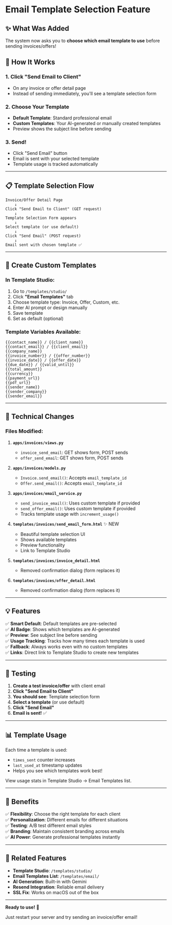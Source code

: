# Email Template Selection Feature

## ✨ What Was Added

The system now asks you to **choose which email template to use** before sending invoices/offers!

## 🎯 How It Works

### 1. **Click "Send Email to Client"**
   - On any invoice or offer detail page
   - Instead of sending immediately, you'll see a template selection form

### 2. **Choose Your Template**
   - **Default Template**: Standard professional email
   - **Custom Templates**: Your AI-generated or manually created templates
   - Preview shows the subject line before sending

### 3. **Send!**
   - Click "Send Email" button
   - Email is sent with your selected template
   - Template usage is tracked automatically

---

## 📋 Template Selection Flow

```
Invoice/Offer Detail Page
    ↓
Click "Send Email to Client" (GET request)
    ↓
Template Selection Form appears
    ↓
Select template (or use default)
    ↓
Click "Send Email" (POST request)
    ↓
Email sent with chosen template ✅
```

---

## 🎨 Create Custom Templates

### In Template Studio:

1. Go to `/templates/studio/`
2. Click **"Email Templates"** tab
3. Choose template type: Invoice, Offer, Custom, etc.
4. Enter AI prompt or design manually
5. Save template
6. Set as default (optional)

### Template Variables Available:

```django
{{contact_name}} / {{client_name}}
{{contact_email}} / {{client_email}}
{{company_name}}
{{invoice_number}} / {{offer_number}}
{{invoice_date}} / {{offer_date}}
{{due_date}} / {{valid_until}}
{{total_amount}}
{{currency}}
{{payment_url}}
{{pdf_url}}
{{sender_name}}
{{sender_company}}
{{sender_email}}
```

---

## 🔧 Technical Changes

### Files Modified:

1. **`apps/invoices/views.py`**
   - `invoice_send_email`: GET shows form, POST sends
   - `offer_send_email`: GET shows form, POST sends

2. **`apps/invoices/models.py`**
   - `Invoice.send_email()`: Accepts `email_template_id`
   - `Offer.send_email()`: Accepts `email_template_id`

3. **`apps/invoices/email_service.py`**
   - `send_invoice_email()`: Uses custom template if provided
   - `send_offer_email()`: Uses custom template if provided
   - Tracks template usage with `increment_usage()`

4. **`templates/invoices/send_email_form.html`** ✨ NEW
   - Beautiful template selection UI
   - Shows available templates
   - Preview functionality
   - Link to Template Studio

5. **`templates/invoices/invoice_detail.html`**
   - Removed confirmation dialog (form replaces it)

6. **`templates/invoices/offer_detail.html`**
   - Removed confirmation dialog (form replaces it)

---

## 💡 Features

✅ **Smart Default**: Default templates are pre-selected  
✅ **AI Badge**: Shows which templates are AI-generated  
✅ **Preview**: See subject line before sending  
✅ **Usage Tracking**: Tracks how many times each template is used  
✅ **Fallback**: Always works even with no custom templates  
✅ **Links**: Direct link to Template Studio to create new templates

---

## 🚀 Testing

1. **Create a test invoice/offer** with client email
2. **Click "Send Email to Client"**
3. **You should see**: Template selection form
4. **Select a template** (or use default)
5. **Click "Send Email"**
6. **Email is sent!** ✅

---

## 📊 Template Usage

Each time a template is used:
- `times_sent` counter increases
- `last_used_at` timestamp updates
- Helps you see which templates work best!

View usage stats in Template Studio → Email Templates list.

---

## 🎉 Benefits

✅ **Flexibility**: Choose the right template for each client  
✅ **Personalization**: Different emails for different situations  
✅ **Testing**: A/B test different email styles  
✅ **Branding**: Maintain consistent branding across emails  
✅ **AI Power**: Generate professional templates instantly

---

## 🔗 Related Features

- **Template Studio**: `/templates/studio/`
- **Email Templates List**: `/templates/email/`
- **AI Generation**: Built-in with Gemini
- **Resend Integration**: Reliable email delivery
- **SSL Fix**: Works on macOS out of the box

---

**Ready to use!** 🎊

Just restart your server and try sending an invoice/offer email!

